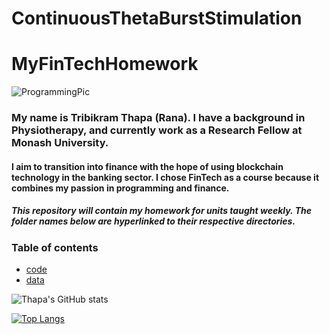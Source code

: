 # ContinuousThetaBurstStimulation

# MyFinTechHomework

![ProgrammingPic](https://github.com/TribT/ContinuousThetaBurstStimulation/Images/Nback.JPG)

### My name is Tribikram Thapa (Rana). I have a background in Physiotherapy, and currently work as a Research Fellow at Monash University.

#### I aim to transition into finance with the hope of using blockchain technology in the banking sector. I chose FinTech as a course because it combines my passion in programming and finance.

##### This repository will contain my homework for units taught weekly. The folder names below are hyperlinked to their respective directories. 

### Table of contents

- [code](https://github.com/TribThapa/ContinuousThetaBurstStimulation/tree/main/Code/)
- [data](https://github.com/TribThapa/ContinuousThetaBurstStimulation/tree/main/Images/)

<!--- [![Thapa's GitHub stats](https://github-readme-stats.vercel.app/api?username=TribT&show_icons=true&theme=dark)](https://github.com/TribT/github-readme-stats)--->

![Thapa's GitHub stats](https://github-readme-stats.vercel.app/api?username=TribThapa&theme=dark&show_icons=true&title_color=Blue)

[![Top Langs](https://github-readme-stats.vercel.app/api/top-langs/?username=TribThapa&layout=compact&theme=dark&title_color=Blue)](https://github.com/TribThapa/github-readme-stats)
